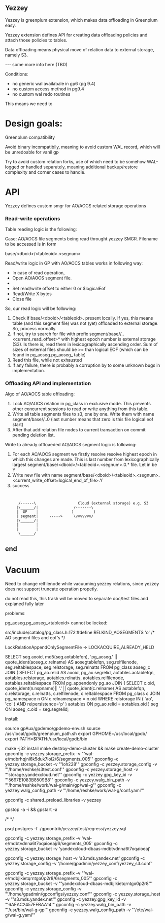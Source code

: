 ## Yezzey

Yezzey is greenplum extension, which makes data offloading in Greenplum easy.

Yezzey extension defines API for creating data offloading policies and attach those policies to tables.

Data offloading means physical move of relation data to external storage, namely S3.

--- some more info here (TBD)

Conditions:

- no generic wal availabale in gp6 (pg 9.4)
- no custom access method in pg9.4
- no custom wal redo routines

This means we need to

# Design goals:

Greenplum compatibility

Avoid binary incompatibily, meaning to avoid custom WAL record, which will be unredoable for vanil gp

Try to avoid custom relation forks, use of which need to be somehow WAL-logged or handled separately, meaning additional backup/restore complexity and corner cases to handle.

# API

Yezzey defines custom smgr for AO/AOCS related storage operations

### Read-write operations

Table reading logic is the following:

Case: AO/AOCS file segments being read throught yezzey SMGR. Filename to be accessed is in form

base/\<dboid\>/\<tableoid\>.\<segnum\>


Read/write logic in GP with AO/AOCS tables works in following way:

* In case of read operation,
* Open AO/AOCS segment file.
*
* Set read/write offset to either 0 or $logicalEof
* Read/Write X bytes
* Close file


So, our read logic will be following:

1) Check if base/\<dboid\>/\<tableoid\>.<segnum> present locally. If yes, this means table (and this segment file) was not (yet) offloaded to external storage. So, process normally.
2) If not, try to search for file with prefix segment<gpsegment>/base/<dboid>/<tableoid>.<segnum>.<current_read_offset>* with highest epoch number is external storage (S3). Is there is,
   read them in lexicographically ascending order. Sum of sizes of external files should be >= than logical EOF (which can be found in pg_aoseg.pg_aoseg_<tableoid> table)
3) Read this file, while not exhausted
4) If any failure, there is probably a corruption by to some unknown bugs in implementation.

### Offloading API and implementation

Algo of AO/AOCS table offloading:

1) Lock AO/AOCS relation in pg_class in exclusive mode. This prevents other concurrent sessions to read or write anything from this table.
2) Write all table segments files to s3, one by one. Write them with name segment<gpsegment>/base/<dboid>/<tableoid>.<segnum>.0 (last number means that zero is this file logical eof start)
3) After that add relation file nodes to current transaction on commit pending deletion list.

Write to already offloaeded AO/AOCS segment logic is following:

1) For each AO/AOCS segment we firstly resolve resolve highest epoch in which this changes are made. This is last number from lexicographically largest segment<gpsegment>/base/\<dboid\>/\<tableoid\>.\<segnum\>.0.* file. Let in be Y
2) Write new file with name  segment<gpsegment>/base/\<dboid\>/\<tableoid\>.\<segnum\>.\<current_write_offset=logical_end_of_file\>.Y
3) success

```


      /------\                   Cloud (external storage) e.g. S3
     |\______/|                /-------\
     |  GP    |               (         )
     | segment|     ----->     \vvvvvvv/
     |\______/|
     |        |
     |        |
      \______/
```



## end


# Vacuum

Need to change relfilenode while vacuuming yezzey relations, since yezzey does not support truncate operation propetly.


do not read this, this trash will be moved to separate doc/test files and explaned fully later

problems:

pg_aoseg.pg_aoseg_\<tableoid\> cannot be locked:

src/include/catalog/pg_class.h:172:#define		  RELKIND_AOSEGMENTS	  'o'		/* AO segment files and eof's */

LockRelationAppendOnlySegmentFile -> LOCKACQUIRE_ALREADY_HELD

SELECT seg.aooid, md5(seg.aotablefqn), 'pg_aoseg.' || quote_ident(aoseg_c.relname) AS aosegtablefqn,
seg.relfilenode, seg.reltablespace, seg.relstorage, seg.relnatts
FROM pg_class aoseg_c
JOIN (
SELECT pg_ao.relid AS aooid, pg_ao.segrelid,
aotables.aotablefqn, aotables.relstorage,
aotables.relnatts, aotables.relfilenode, aotables.reltablespace
FROM pg_appendonly pg_ao
JOIN (
SELECT c.oid, quote_ident(n.nspname)|| '.' || quote_ident(c.relname) AS aotablefqn,
c.relstorage, c.relnatts, c.relfilenode, c.reltablespace
FROM pg_class c
JOIN pg_namespace n ON c.relnamespace = n.oid
WHERE relstorage IN ( 'ao', 'co' ) AND relpersistence='p'
) aotables ON pg_ao.relid = aotables.oid
) seg ON aoseg_c.oid = seg.segrelid;


Install:

source gpAux/gpdemo/gpdemo-env.sh
source /usr/local/gpdb/greenplum_path.sh
export GPHOME=/usr/local/gpdb/
export PATH=$PATH:/usr/local/gpdb/bin


make -j32 install
make destroy-demo-cluster && make create-demo-cluster
gpconfig -c yezzey.storage_prefix -v "'wal-e/mdbrhqjnl6k5duk7loi2/6/segments_005'"
gpconfig -c yezzey.storage_bucket -v "'loh228'"
gpconfig -c yezzey.storage_config -v "'/home/reshke/s3test.conf'"
gpconfig -c yezzey.storage_host -v "'storage.yandexcloud.net'"
gpconfig -c yezzey.gpg_key_id -v  "'5697E1083B8509B8'"
gpconfig -c yezzey.walg_bin_path -v  "'/home/reshke/work/wal-g/main/gp/wal-g'"
gpconfig -c yezzey.walg_config_path -v  "'/home/reshke/work/wal-g/conf.yaml'"

gpconfig -c shared_preload_libraries -v yezzey


gpstop -a -i && gpstart -a

/*
*/

psql postgres -f ./gpcontrib/yezzey/test/regress/yezzey.sql

gpconfig -c yezzey.storage_prefix -v 'wal-e/mdbtvdnna6t7oqaioeaj/6/segments_005'
gpconfig -c yezzey.storage_bucket -v 'yandexcloud-dbaas-mdbtvdnna6t7oqaioeaj'

gpconfig -c yezzey.storage_host -v 's3.mds.yandex.net'
gpconfig -c yezzey.storage_config -v '/home/gpadmin/yezzey_conf/yezzey_s3.conf'


gpconfig -c yezzey.storage_prefix -v "'wal-e/mdbjlkietqrntgo0p2r8/6/segments_005'"
gpconfig -c yezzey.storage_bucket -v "'yandexcloud-dbaas-mdbjlkietqrntgo0p2r8'"
gpconfig -c yezzey.storage_config -v "'/home/gpadmin/gpconfigs/yezzey.conf'"
gpconfig -c yezzey.storage_host -v "'s3.mds.yandex.net'"
gpconfig -c yezzey.gpg_key_id -v  "'6AEAC2457EEBAA14'"
gpconfig -c yezzey.walg_bin_path -v  "'/usr/bin/wal-g-gp'"
gpconfig -c yezzey.walg_config_path -v  "'/etc/wal-g/wal-g.yaml'"